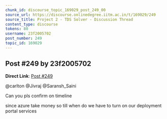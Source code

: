 ```yaml
---
chunk_id: discourse_topic_169029_post_249_00
source_url: https://discourse.onlinedegree.iitm.ac.in/t/169029/249
source_title: Project 2 - TDS Solver - Discussion Thread
content_type: discourse
tokens: 80
username: 23f2005702
post_number: 249
topic_id: 169029
---
```


## Post #249 by 23f2005702

**Direct Link**: [Post #249](https://discourse.onlinedegree.iitm.ac.in/t/169029/249)

@carlton @Jivraj @Saransh_Saini

Can you pls confirm on timeline

since azure take money so till when do we have to turn on our deployment portal services
